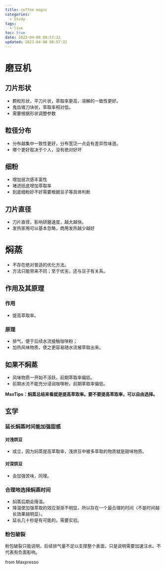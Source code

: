 ```yaml
---
title: coffee magic
categories:
  - Study
tags:
  - live
toc: true
date: 2023-04-08 08:57:22
updated: 2023-04-08 08:57:22
---
```

# 磨豆机

## 刀片形状

- 颗粒形状，平刀片状，萃取率更高，溶解的一致性更好。
- 鬼齿锥刀块状，萃取率相对低。
- 需要根据形状调整参数

## 粒径分布

- 分布越集中一致性更好，分布宽泛一点会有差异性味道。
- 哪个更好取决于个人，没有绝对好坏

## 细粉

- 增加层次感丰富性
- 堵滤纸底增加萃取率
- 到底细粉好不好需要根据豆子等具体判断

## 刀片直径

- 刀片直径，影响研磨速度，越大越快。
- 发热家用可以基本忽略，商用发热越少越好

# 焖蒸

- 不存在绝对普适的优化方法。
- 方法只能带来不同；至于优劣，还与豆子有关系。

## 作用及其原理

### 作用

- 提高萃取率。

### 原理

- 排气，便于后续水流接触咖啡粉；
- 加热风味物质，使之更容易随水流被萃取出来。

## 如果不焖蒸

- 风味物质一开始不活跃，前期萃取率偏低。
- 前期水流不能充分浸润咖啡粉，前期萃取率偏低。

**MaxTips：焖蒸总结来看就是提高萃取率。要不要提高萃取率，可以自由选择。**

## 玄学

### 延长焖蒸时间能加强甜感

#### 对浅烘豆

- 成立，因为焖蒸提高萃取率，浅烘豆中被多萃取的物质就是甜味物质。

#### 对深烘豆

- 会加强苦味，同理。

### 合理地选择焖蒸时间

- 焖蒸后期会降温。
- 降温使加强萃取的效应渐渐不明显，所以存在一个最合理的时间（不是时间越长效果越明显）。
- 延长几十秒是有可能的，需要实验。

### 粉包破裂

粉包破裂只能说明，后续排气量不足以支撑整个表面，只是说明需要加速注水。不代表有负面影响。


from Maxpresso